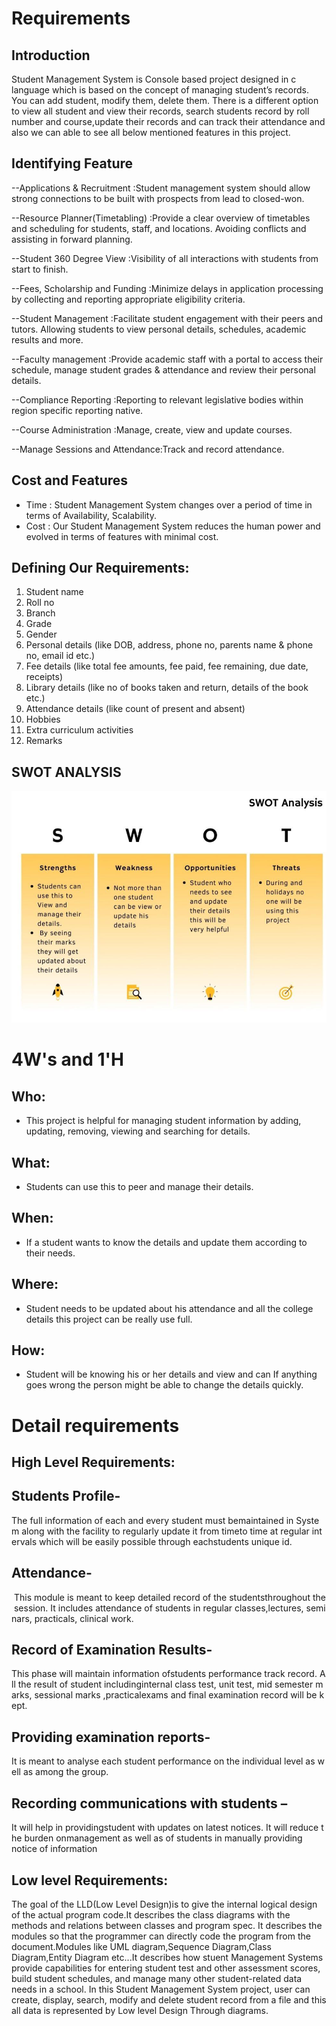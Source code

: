 # Requirements
## Introduction
Student Management System is Console based project designed in c language which is based on the concept of managing student’s records. You can add student, modify them, delete them. There is a different option to view all student and view their records, search students record by roll number and course,update their records and can track their attendance and also we can able to see all below mentioned features in this project.
 
## Identifying Feature
  --Applications & Recruitment    :Student management system should allow strong connections to be built with prospects from lead to closed-won.
  
  --Resource Planner(Timetabling) :Provide a clear overview of timetables and scheduling for students, staff, and locations. Avoiding conflicts and assisting in forward planning.
  
  --Student 360 Degree View       :Visibility of all interactions with students from start to finish.
  
  --Fees, Scholarship and Funding :Minimize delays in application processing by collecting and reporting appropriate eligibility criteria.
  
  --Student Management            :Facilitate student engagement with their peers and tutors. Allowing students to view personal details, schedules, academic results and more.
  
  --Faculty management            :Provide academic staff with a portal to access their schedule, manage student grades & attendance and review their personal details.
  
  --Compliance Reporting          :Reporting to relevant legislative bodies within region specific reporting native.
  
  --Course Administration         :Manage, create, view and update courses.
  
  --Manage Sessions and Attendance:Track and record attendance.
  
## Cost and Features
  - Time : Student Management System changes over a period of time in terms of Availability, Scalability.
  - Cost : Our Student Management System reduces the human power and evolved in terms of features with minimal cost.
  
## Defining Our Requirements:
   1.	Student name
   2.	Roll no
   3.	Branch
   4.	Grade
   5.	Gender
   6.	Personal details (like DOB, address, phone no, parents name & phone no, email id etc.)
   7.	Fee details (like total fee amounts, fee paid, fee remaining, due date, receipts)
   8.	Library details (like no of books taken and return, details of the book etc.)
   9.	Attendance details (like count of present and absent)
  10.	Hobbies
  11.	Extra curriculum activities
  12.	Remarks

## SWOT ANALYSIS
![swotanalysis](swot.png)

# 4W&#39;s and 1&#39;H

## Who:

* This project is helpful for managing student information by adding, updating, removing, viewing and searching for details.

## What:

* Students can use this to peer and manage their details.

## When:

* If a student wants to know the details and update them according to their needs.

## Where:

*  Student needs to be updated about his attendance and all the college details this project can be really use full.

## How:

* Student will be knowing his or her details and view and can If anything goes wrong the person might be able to change the details quickly.

# Detail requirements
## High Level Requirements:

## Students Profile- 

The full information of each and every student must bemaintained in System along with the facility to regularly update it from timeto time at regular intervals which will be easily possible through eachstudents unique id.

## Attendance-

 This module is meant to keep detailed record of the studentsthroughout the session. It includes attendance of students in regular classes,lectures, seminars, practicals, clinical work.

## Record of Examination Results- 

This phase will maintain information ofstudents performance track record. All the result of student includinginternal class test, unit test, mid semester marks, sessional marks ,practicalexams and final examination record will be kept.

## Providing examination reports-

It is meant to analyse each student performance on the individual level as well as among the group.
 
## Recording communications with students – 

It will help in providingstudent with updates on latest notices. It will reduce the burden onmanagement as well as of students in manually providing notice of information 



##  Low level Requirements:
The goal of the LLD(Low Level Design)is to give the internal logical design of the actual program code.It describes the class diagrams with the methods and relations between classes and program spec. It describes the modules so that the programmer can directly code the program from the document.Modules like UML diagram,Sequence Diagram,Class Diagram,Entity Diagram etc...It describes how stuent Management Systems provide capabilities for entering student test and other assessment scores, build student schedules, and manage many other student-related data needs in a school. In this Student Management System project, user can create, display, search, modify and delete student record from a file and this all data is represented by Low level Design Through diagrams.

